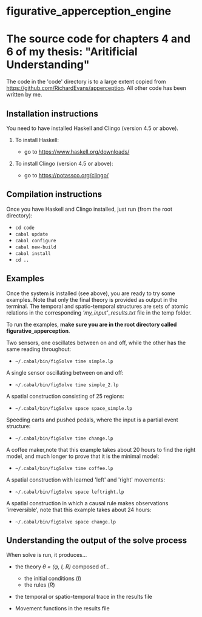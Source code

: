 # figurative_apperception_engine

# The source code for chapters 4 and 6 of my thesis: "Aritificial Understanding"

The code in the 'code' directory is to a large extent copied from https://github.com/RichardEvans/apperception. All other code has been written by me.


## Installation instructions

You need to have installed Haskell and Clingo (version 4.5 or above).

1. To install Haskell:
    * go to https://www.haskell.org/downloads/

2. To install Clingo (version 4.5 or above):
    * go to https://potassco.org/clingo/

## Compilation instructions

Once you have Haskell and Clingo installed, just run (from the root directory):
   * `cd code`
   * `cabal update`
   * `cabal configure`
   * `cabal new-build`
   * `cabal install`
   * `cd ..`

## Examples

Once the system is installed (see above), you are ready to try some examples. Note that only the final theory is provided as output in the terminal. The temporal and spatio-temporal structures are sets of atomic relations in the corresponding *'my_input'_results.txt* file in the temp folder.


To run the examples, **make sure you are in the root directory called figurative_apperception**.


Two sensors, one oscillates between on and off, while the other has the same reading throughout:
   * `~/.cabal/bin/figSolve time simple.lp`

A single sensor oscillating between on and off:
   * `~/.cabal/bin/figSolve time simple_2.lp`

A spatial construction consisting of 25 regions:
   * `~/.cabal/bin/figSolve space space_simple.lp`


Speeding carts and pushed pedals, where the input is a partial event structure:
   * `~/.cabal/bin/figSolve time change.lp`


A coffee maker,note that this example takes about 20 hours to find the right model, and much longer to prove that it is the minimal model:

   * `~/.cabal/bin/figSolve time coffee.lp`


A spatial construction with learned 'left' and 'right' movements:

   * `~/.cabal/bin/figSolve space leftright.lp`


A spatial construction in which a causal rule makes observations 'irreversible', note that this example takes about 24 hours:

   * `~/.cabal/bin/figSolve space change.lp`


## Understanding the output of the solve process

When solve is run, it produces...
* the theory *θ = (φ, I, R)* composed of...
    * the initial conditions (*I*)
    * the rules (*R*)

* the temporal or spatio-temporal trace in the results file
* Movement functions in the results file
